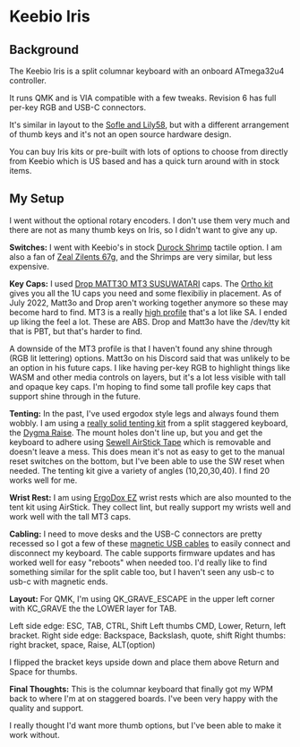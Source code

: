 # Keebio Iris

## Background

The Keebio Iris is a split columnar keyboard with an onboard ATmega32u4 controller.

It runs QMK and is VIA compatible with a few tweaks.
Revision 6 has full per-key RGB and USB-C connectors.

It's similar in layout to the [Sofle and Lily58](https://compare.splitkb.com/), but with a different arrangement of thumb keys and it's not an open source hardware design.

You can buy Iris kits or pre-built with lots of options to choose from directly from Keebio which is US based and has a quick turn around with in stock items.

## My Setup

I went without the optional rotary encoders. I don't use them very much and there are not as many thumb keys on Iris, so I didn't want to give any up.

**Switches:**
I went with Keebio's in stock [Durock Shrimp](https://divinikey.com/products/durock-shrimp-silent-tactile-switches) tactile option.  I am also a fan of [Zeal Zilents 67g](https://zealpc.net/products/zilent), and the Shrimps are very similar, but less expensive.


**Key Caps:**
I used [Drop MATT3O MT3 SUSUWATARI](https://drop.com/buy/drop-matt3o-mt3-susuwatari-custom-keycap-set?defaultSelectionIds=952687) caps. The [Ortho kit](https://drop.com/buy/drop-matt3o-mt3-susuwatari-custom-keycap-set?defaultSelectionIds=952687) gives you all the 1U caps you need and some flexibiliy in placement. As of July 2022, Matt3o and Drop aren't working together anymore so these may become hard to find.
MT3 is a really [high profile](https://www.keycaps.info/) that's a lot like SA. I ended up liking the feel a lot.  These are ABS. Drop and Matt3o have the /dev/tty kit that is PBT, but that's harder to find.

A downside of the MT3 profile is that I haven't found any shine through (RGB lit lettering) options. Matt3o on his Discord said that was unlikely to be an option in his future caps.  I like having per-key RGB to highlight things like WASM and other media controls on layers, but it's a lot less visible with tall and opaque key caps.  I'm hoping to find some tall profile key caps that support shine through in the future.

 **Tenting:**
 In the past, I've used ergodox style legs and always found them wobbly.  I am using a [really solid tenting kit](https://dygma.com/products/tenting-kit) from a split staggered keyboard, the [Dygma Raise](https://dygma.com/products/dygma-raise).  The mount holes don't line up, but you and get the keyboard to adhere using [Sewell AirStick Tape](https://www.amazon.com/dp/B00M7FC1K8) which is removable and doesn't leave a mess.
 This does mean it's not as easy to get to the manual reset switches on the bottom, but I've been able to use the SW reset when needed.
 The tenting kit give a variety of angles (10,20,30,40). I find 20 works well for me.


**Wrist Rest:**
I am using [ErgoDox EZ](https://ergodox-ez.com/products/wing) wrist rests which are also mounted to the tent kit using AirStick.  They collect lint, but really support my wrists well and work well with the tall MT3 caps.

**Cabling:**
I need to move desks and the USB-C connectors are pretty recessed so I got a few of these [magnetic USB cables](https://www.amazon.com/gp/product/B07QKFR9VK/) to easily connect and disconnect my keyboard.  The cable supports firmware updates and has worked well for easy "reboots" when needed too.  I'd really like to find something similar for the split cable too, but I haven't seen any usb-c to usb-c with magnetic ends.

**Layout:**
For QMK, I'm using QK_GRAVE_ESCAPE in the upper left corner with KC_GRAVE the the LOWER layer for TAB.

Left side edge: ESC, TAB, CTRL, Shift
Left thumbs CMD, Lower, Return, left bracket.
Right side edge: Backspace, Backslash, quote, shift
Right thumbs: right bracket, space, Raise, ALT(option)

I flipped the bracket keys upside down and place them above Return and Space for thumbs.

**Final Thoughts:**
This is the columnar keyboard that finally got my WPM back to where I'm at on staggered boards.  I've been very happy with the quality and support.

I really thought I'd want more thumb options, but I've been able to make it work without.